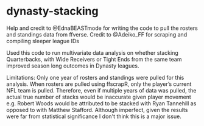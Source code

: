 # dynasty-stacking

Help and credit to @EdnaBEASTmode for writing the code to pull the rosters and standings data from ffverse.
Credit to @Adeiko_FF for scraping and compiling sleeper league IDs

Used this code to run multivariate data analysis on whether stacking Quarterbacks, with Wide Receivers or Tight Ends from the same team improved season long outcomes in Dynasty leagues.

Limitations: Only one year of rosters and standings were pulled for this analysis. When rosters are pulled using ffscrapR, only the player’s current NFL team is pulled. Therefore, even if multiple years of data was pulled, the actual true number of stacks would be inaccurate given player movement e.g. Robert Woods would be attributed to be stacked with Ryan Tannehill as opposed to with Matthew Stafford. Although imperfect, given the results were far from statistical significance I don't think this is a major issue.


